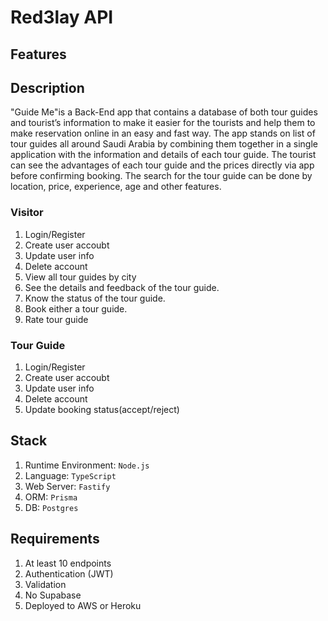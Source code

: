 # Red3lay API

## Features

## Description

"Guide Me"is a Back-End app that contains a database of both tour guides and tourist’s information to make it easier for the tourists and help them to make reservation online in an easy and fast way. The app stands on list of tour guides all around Saudi Arabia by combining them together in a single application with the information and details of each tour guide. The tourist can see the advantages of each tour guide and the prices directly via app before confirming booking. The search for the tour guide can be done by location, price, experience, age and other features.


### Visitor
1. Login/Register
2. Create user accoubt
3. Update user info
4. Delete account
5. View all tour guides by city
6. See the details and feedback of the tour guide.
7. Know the status of the tour guide.
8. Book either a tour guide.
9. Rate tour guide

### Tour Guide
1. Login/Register
2. Create user accoubt
3. Update user info
4. Delete account
5. Update booking status(accept/reject)



## Stack
1. Runtime Environment: `Node.js`
2. Language: `TypeScript`
3. Web Server: `Fastify`
4. ORM: `Prisma`
5. DB: `Postgres`

## Requirements
1. At least 10 endpoints
2. Authentication (JWT)
3. Validation
4. No Supabase
5. Deployed to AWS or Heroku



